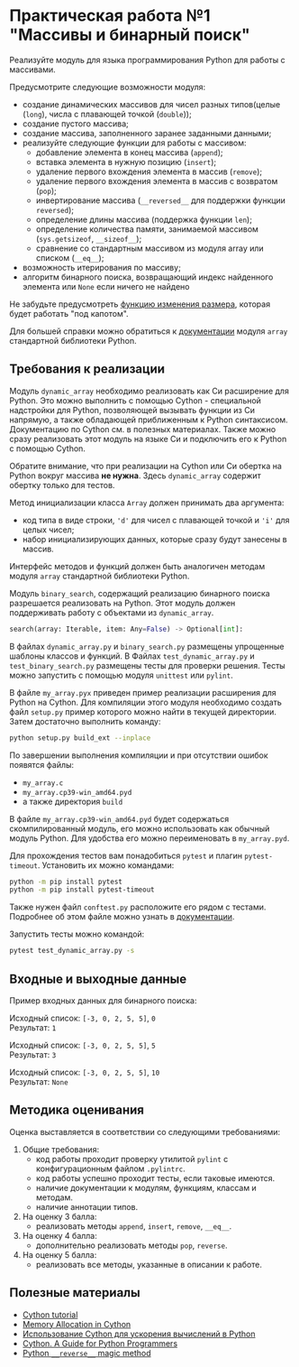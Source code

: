 # Практическая работа №1 "Массивы и бинарный поиск"

Реализуйте модуль для языка программирования Python для работы с
массивами. 

Предусмотрите следующие возможности модуля:
- создание динамических массивов для чисел разных типов(целые (`long`),
числа с плавающей точкой (`double`));
- создание пустого массива;
- создание массива, заполненного заранее заданными данными;
- реализуйте следующие функции для работы с массивом:
    - добавление элемента в конец массива (`append`);
    - вставка элемента в нужную позицию (`insert`);
    - удаление первого вхождения элемента в массив (`remove`);
    - удаление первого вхождения элемента в массив с возвратом (`pop`);
    - инвертирование массива (`__reversed__` для поддержки функции `reversed`);
    - определение длины массива (поддержка функции `len`);
    - определение количества памяти, занимаемой массивом (`sys.getsizeof`, `__sizeof__`);
    - сравнение со стандартным массивом из модуля array или списком (`__eq__`);
- возможность итерирования по массиву;
- алгоритм бинарного поиска, возвращающий индекс найденного элемента
или `None` если ничего не найдено

Не забудьте предусмотреть
[функцию изменения размера](https://en.wikipedia.org/wiki/Dynamic_array),
которая будет работать "под капотом".

Для большей справки можно обратиться к
[документации](https://docs.python.org/3/library/array.html) модуля
`array` стандартной библиотеки Python.

##  Требования к реализации

Модуль `dynamic_array` необходимо реализовать как Си расширение для
Python. Это можно выполнить с помощью Cython - специальной надстройки
для Python, позволяющей вызывать функции из Си напрямую, а также
обладающей приближенным к Python синтаксисом. Документацию по Cython
см. в полезных материалах. Также можно сразу реализовать этот модуль на
языке Си и подключить его к Python с помощью Cython.

Обратите внимание, что при реализации на Cython или Си обертка на Python
вокруг массива **не нужна**. Здесь `dynamic_array` содержит обертку
только для тестов.

<!-- В Python модуле
необходимо реализовать класс `Array`, которы будет служить оберткой над
вашим модулем на Си или Cython. -->

Метод инициализации класса `Array` должен принимать два аргумента:
- код типа в виде строки, `'d'` для чисел с плавающей точкой и `'i'`
для целых чисел;
- набор инициализирующих данных, которые сразу будут занесены в массив.

Интерфейс методов и функций должен быть аналогичен методам модуля
`array` стандартной библиотеки Python.

Модуль `binary_search`, содержащий реализацию бинарного поиска
разрешается реализовать на Python. Этот модуль должен поддерживать
работу с объектами из `dynamic_array`.

```python
search(array: Iterable, item: Any=False) -> Optional[int]:
```

В файлах `dynamic_array.py` и `binary_search.py` размещены упрощенные
шаблоны классов и функций. В Файлах `test_dynamic_array.py` и
`test_binary_search.py` размещены тесты для проверки решения. Тесты
можно запустить с помощью модуля `unittest` или `pylint`.

В файле `my_array.pyx` приведен пример реализации расширения для Python
на Cython. Для компиляции этого модуля необходимо создать файл
`setup.py` пример которого можно найти в текущей директории. Затем
достаточно выполнить команду:

```bash
python setup.py build_ext --inplace
```

По завершении выполнения компиляции и при отсутствии ошибок появятся файлы:
- `my_array.c`
- `my_array.cp39-win_amd64.pyd`
- а также директория `build`

В файле `my_array.cp39-win_amd64.pyd` будет содержаться скомпилированный
модуль, его можно использовать как обычный модуль Python. Для удобства
его можно переименовать в `my_array.pyd`.

Для прохождения тестов вам понадобиться `pytest` и плагин
`pytest-timeout`. Установить их можно командами:

```bash
python -m pip install pytest
python -m pip install pytest-timeout
```

Также нужен файл `conftest.py` расположите его рядом с тестами.
Подробнее об этом файле можно узнать в
[документации](https://docs.pytest.org/en/latest/example/markers.html).

Запустить тесты можно командой:

```bash
pytest test_dynamic_array.py -s
```

## Входные и выходные данные

Пример входных данных для бинарного поиска:

Исходный список: ```[-3, 0, 2, 5, 5]```, ```0```<br>
Результат: ```1```<br>

Исходный список: ```[-3, 0, 2, 5, 5]```, ```5```<br>
Результат: ```3```<br>

Исходный список: ```[-3, 0, 2, 5, 5]```, ```10```<br>
Результат: ```None```<br>

## Методика оценивания

Оценка выставляется в соответствии со следующими требованиями:

1) Общие требования:
    - код работы проходит проверку утилитой `pylint` с конфигурационным
    файлом `.pylintrc`.
    - код работы успешно проходит тесты, если таковые имеются.
    - наличие документации к модулям, функциям, классам и методам.
    - наличие аннотации типов.
2) На оценку 3 балла:
    - реализовать методы `append`, `insert`, `remove`, `__eq__`.
3) На оценку 4 балла:
    - дополнительно реализовать методы `pop`, `reverse`.
4) На оценку 5 балла:
    - реализовать все методы, указанные в описании к работе. 

## Полезные материалы

- [Cython tutorial](https://cython.readthedocs.io/en/latest/src/tutorial/cython_tutorial.html)
- [Memory Allocation in Cython](https://cython.readthedocs.io/en/latest/src/tutorial/memory_allocation.html)
- [Использование Cython для ускорения вычислений в Python](http://www.machinelearning.ru/wiki/images/5/52/Cython_Nikolaev.pdf)
- [Cython. A Guide for Python Programmers](http://www.jyguagua.com/wp-content/uploads/2017/03/OReilly.Cython-A-Guide-for-Python-Programmers.pdf)
- [Python `__reverse__` magic method](https://stackoverflow.com/questions/27638960/python-reverse-magic-method)
<!-- - [How to implement dynamic array in Python](https://www.educative.io/edpresso/how-to-implement-dynamic-array-in-python) -->
